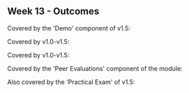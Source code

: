 <link rel="stylesheet" href="{{baseUrl}}/css/main.css">
<link rel="stylesheet" href="{{baseUrl}}/css/schedule.css">

<div class="website-content">

## Week 13 - Outcomes

<div id="main">


<!-- ==================================================================================================== -->

<panel type="danger" header="**`W13.1` Can demo a product** :star:" no-close>
  <panel header=":dart: Evidence" expanded>

Covered by the 'Demo' component of v1.5:

<include src="../../admin/project-v15.md" name="%%Admin » Project → v1.5%%" dynamic />

  </panel>
</panel>


<!-- ==================================================================================================== -->

<panel type="info" header="**`W13.2` Can deliver a product iteratively** :star::star::star:" no-close>
  <panel header=":dart: Evidence" expanded>

Covered by v1.0-v1.5:

  </panel>
</panel>

<!-- ==================================================================================================== -->

<panel type="danger" header="**`W13.3` Can work in an existing code base of small/medium size** :star:" no-close>
  <panel header=":dart: Evidence" expanded>

Covered by v1.0-v1.5:

  </panel>
</panel>

<!-- ==================================================================================================== -->

<panel type="warning" header="**`W13.4` Can evaluate contributions from project members** :star::star:" no-close>
  <panel header=":dart: Evidence" expanded>

Covered by the 'Peer Evaluations' component of the module:

<include src="../../admin/peer-evaluations.md" name="%%Admin » Peer Evaluations%%" dynamic />

Also covered by the 'Practical Exam' of v1.5:

<include src="../../admin/project-v15.md" name="%%Admin » Project → v1.5%%" dynamic />

  </panel>
</panel>

<!-- ==================================================================================================== -->

</div>
</div>
